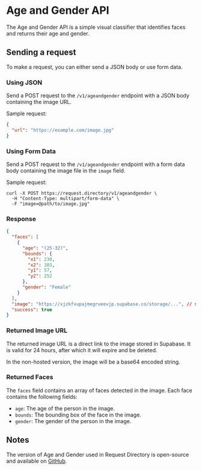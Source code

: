 # Age and Gender API

The Age and Gender API is a simple visual classifier that identifies faces
and returns their age and gender.

## Sending a request

To make a request, you can either send a JSON body or use form data.

### Using JSON

Send a POST request to the `/v1/ageandgender` endpoint with a JSON body
containing the image URL.

Sample request:

```json
{
  "url": "https://example.com/image.jpg"
}
```

### Using Form Data

Send a POST request to the `/v1/ageandgender` endpoint with a form data body
containing the image file in the `image` field.

Sample request:

```
curl -X POST https://request.directory/v1/ageandgender \
  -H "Content-Type: multipart/form-data" \
  -F "image=@path/to/image.jpg"
```

### Response

```json
{
  "faces": [
    {
      "age": "(25-32)",
      "bounds": {
        "x1": 230,
        "x2": 383,
        "y1": 57,
        "y2": 252
      },
      "gender": "Female"
    }
  ],
  "image": "https://xjzkfvupajmegrueevjp.supabase.co/storage/...", // shortened for brevity
  "success": true
}
```

### Returned Image URL

The returned image URL is a direct link to the image stored in Supabase. It is
valid for 24 hours, after which it will expire and be deleted.

In the non-hosted version, the image will be a base64 encoded string.

### Returned Faces

The `faces` field contains an array of faces detected in the image. Each face
contains the following fields:

- `age`: The age of the person in the image.
- `bounds`: The bounding box of the face in the image.
- `gender`: The gender of the person in the image.

## Notes

The version of Age and Gender used in Request Directory is open-source and
available on [GitHub](https://github.com/arsenstorm/request-directory-apis).
